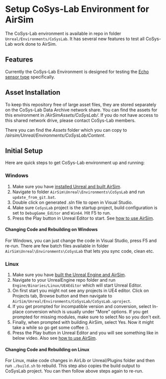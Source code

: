# Setup CoSys-Lab Environment for AirSim

The CoSys-Lab environment is available in repo in folder `Unreal/Environments/CoSysLab`. 
It has several new features to test all CoSys-Lab work done to AirSim.

## Features
Currently the CoSys-Lab Environment is designed for testing the [Echo sensor type](echo.md) specifically. 

## Asset Installation
To keep this repository free of large asset files, they are stored separately on the CoSys-Lab Data Archive network share. 
You can find the assets for this environment in _/AirSimAssets/CoSysLab/_. If you do not have access to this shared network drive, please contact CoSys-Lab members.

There you can find the _Assets_ folder which you can copy to _/airsim/Unreal/Environments/CoSysLab/Content_.

## Initial Setup
Here are quick steps to get CoSys-Lab environment up and running:

### Windows

1. Make sure you have [installed Unreal and built AirSim](build_windows.md).
2. Navigate to folder `AirSim\Unreal\Environments\CoSysLab` and run `update_from_git.bat`.
3. Double click on generated .sln file to open in Visual Studio.
4. Make sure `CoSysLab` project is the startup project, build configuration is set to `DebugGame_Editor` and `Win64`. Hit F5 to run.
5. Press the Play button in Unreal Editor to start. See [how to use AirSim](https://github.com/Microsoft/AirSim/#how-to-use-it).

#### Changing Code and Rebuilding on Windows
For Windows, you can just change the code in Visual Studio, press F5 and re-run. There are few batch files available in folder `AirSim\Unreal\Environments\CoSysLab` that lets you sync code, clean etc.

### Linux
1. Make sure you have [built the Unreal Engine and AirSim](build_linux.md).
2. Navigate to your UnrealEngine repo folder and run `Engine/Binaries/Linux/UE4Editor` which will start Unreal Editor.
3. On first start you might not see any projects in UE4 editor. Click on Projects tab, Browse button and then navigate to `AirSim/Unreal/Environments/CoSysLab/CoSysLab.uproject`. 
4. If you get prompted for incompatible version and conversion, select In-place conversion which is usually under "More" options. If you get prompted for missing modules, make sure to select No so you don't exit. 
5. Finally, when prompted with building AirSim, select Yes. Now it might take a while so go get some coffee :).
6. Press the Play button in Unreal Editor and you will see something like in below video. Also see [how to use AirSim](/#how-to-use-it).

#### Changing Code and Rebuilding on Linux
For Linux, make code changes in AirLib or Unreal/Plugins folder and then run `./build.sh` to rebuild. This step also copies the build output to CoSysLab project. You can then follow above steps again to re-run.